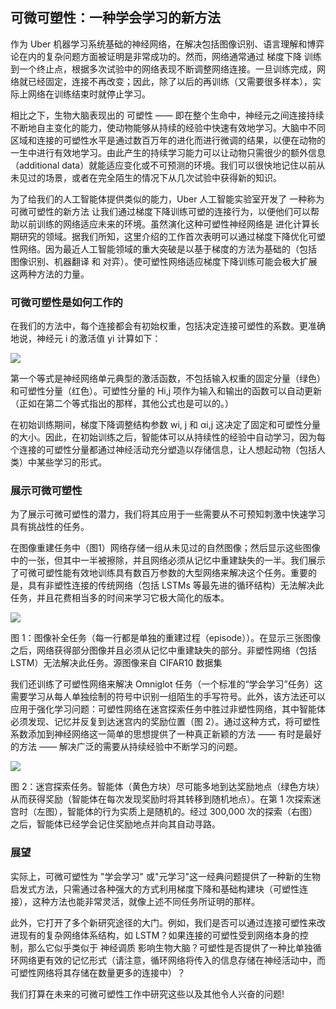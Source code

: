 ## 可微可塑性：一种学会学习的新方法


作为 Uber 机器学习系统基础的神经网络，在解决包括图像识别、语言理解和博弈论在内的复杂问题方面被证明是非常成功的。然而，网络通常通过 梯度下降 训练到一个终止点，根据多次试验中的网络表现不断调整网络连接。一旦训练完成，网络就已经固定，连接不再改变；因此，除了以后的再训练（又需要很多样本），实际上网络在训练结束时就停止学习。

相比之下，生物大脑表现出的 可塑性 —— 即在整个生命中，神经元之间连接持续不断地自主变化的能力，使动物能够从持续的经验中快速有效地学习。大脑中不同区域和连接的可塑性水平是通过数百万年的进化而进行微调的结果，以便在动物的一生中进行有效地学习。由此产生的持续学习能力可以让动物只需很少的额外信息（additional data）就能适应变化或不可预测的环境。我们可以很快地记住以前从未见过的场景，或者在完全陌生的情况下从几次试验中获得新的知识。

为了给我们的人工智能体提供类似的能力，Uber 人工智能实验室开发了 一种称为可微可塑性的新方法 让我们通过梯度下降训练可塑的连接行为，以便他们可以帮助以前训练的网络适应未来的环境。虽然演化这种可塑性神经网络是 进化计算长期研究的领域。据我们所知，这里介绍的工作首次表明可以通过梯度下降优化可塑性网络。因为最近人工智能领域的重大突破是以基于梯度的方法为基础的（包括 图像识别、机器翻译 和 对弈）。使可塑性网络适应梯度下降训练可能会极大扩展这两种方法的力量。



### 可微可塑性是如何工作的

在我们的方法中，每个连接都会有初始权重，包括决定连接可塑性的系数。更准确地说，神经元 i 的激活值 yi 计算如下：

![](https://i.imgur.com/I03UUyU.png)

第一个等式是神经网络单元典型的激活函数，不包括输入权重的固定分量（绿色）和可塑性分量（红色）。可塑性分量的 Hi,j 项作为输入和输出的函数可以自动更新（正如在第二个等式指出的那样，其他公式也是可以的。）


在初始训练期间，梯度下降调整结构参数 wi, j 和 αi,j 这决定了固定和可塑性分量的大小。因此，在初始训练之后，智能体可以从持续性的经验中自动学习，因为每个连接的可塑性分量都通过神经活动充分塑造以存储信息，让人想起动物（包括人类）中某些学习的形式。


### 展示可微可塑性

为了展示可微可塑性的潜力，我们将其应用于一些需要从不可预知刺激中快速学习具有挑战性的任务。

在图像重建任务中（图1）网络存储一组从未见过的自然图像；然后显示这些图像中的一张，但其中一半被擦除，并且网络必须从记忆中重建缺失的一半。我们展示了可微可塑性能有效地训练具有数百万参数的大型网络来解决这个任务。重要的是，具有非塑性连接的传统网络（包括 LSTMs 等最先进的循环结构）无法解决此任务，并且花费相当多的时间来学习它极大简化的版本。

![](https://i.imgur.com/mtLgKcj.png)

图 1：图像补全任务（每一行都是单独的重建过程（episode））。在显示三张图像之后，网络获得部分图像并且必须从记忆中重建缺失的部分。非塑性网络（包括LSTM）无法解决此任务。源图像来自 CIFAR10 数据集


我们还训练了可塑性网络来解决 Omniglot 任务（一个标准的“学会学习”任务）这需要学习从每人单独绘制的符号中识别一组陌生的手写符号。此外，该方法还可以应用于强化学习问题：可塑性网络在迷宫探索任务中胜过非塑性网络，其中智能体必须发现、记忆并反复到达迷宫内的奖励位置（图 2）。通过这种方式，将可塑性系数添加到神经网络这一简单的思想提供了一种真正新颖的方法 —— 有时是最好的方法 —— 解决广泛的需要从持续经验中不断学习的问题。

![](https://i.imgur.com/FlzbpxH.png)

图 2：迷宫探索任务。智能体（黄色方块）尽可能多地到达奖励地点（绿色方块）从而获得奖励（智能体在每次发现奖励时将其转移到随机地点）。在第 1 次探索迷宫时（左图），智能体的行为实质上是随机的。经过 300,000 次的探索（右图）之后，智能体已经学会记住奖励地点并向其自动寻路。


### 展望
实际上，可微可塑性为 "学会学习" 或"元学习"这一经典问题提供了一种新的生物启发式方法，只需通过各种强大的方式利用梯度下降和基础构建块（可塑性连接），这种方法也能非常灵活，就像上述不同任务所证明的那样。

此外，它打开了多个新研究途径的大门。例如，我们是否可以通过连接可塑性来改进现有的复杂网络体系结构，如 LSTM？如果连接的可塑性受到网络本身的控制，那么它似乎类似于 神经调质 影响生物大脑？可塑性是否提供了一种比单独循环网络更有效的记忆形式（请注意，循环网络将传入的信息存储在神经活动中，而可塑性网络将其存储在数量更多的连接中）？


我们打算在未来的可微可塑性工作中研究这些以及其他令人兴奋的问题!
